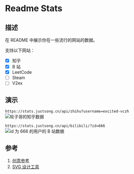 # Readme Stats
## 描述
在 README 中展示你在一些流行的网站的数据。

支持以下网站：
- [x] 知乎
- [x] B 站
- [x] LeetCode
- [ ] Steam
- [ ] V2ex

## 演示
`https://stats.justsong.cn/api/zhihu?username=excited-vczh`
![轮子哥的知乎数据](https://stats.justsong.cn/api/zhihu?username=excited-vczh)

`https://stats.justsong.cn/api/bilibili/?id=666`
![id 为 666 的用户的 B 站数据](https://stats.justsong.cn/api/bilibili/?id=666)

## 参考
1. [创意参考](https://github.com/anuraghazra/github-readme-stats)
2. [SVG 设计工具](https://editor.method.ac/)